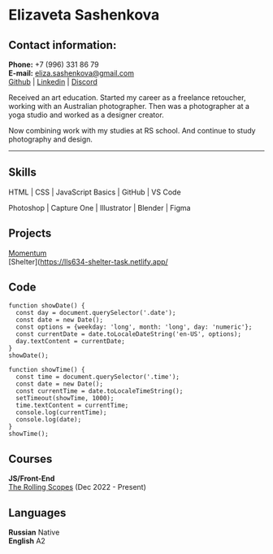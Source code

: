 # Elizaveta Sashenkova

## Contact information:
**Phone:** +7 (996) 331 86 79\
**E-mail:** eliza.sashenkova@gmail.com\
[Github](https://github.com/llS634) | [Linkedin](https://www.linkedin.com/in/elisash/) | [Discord](@LiSH#3509)

Received an art education. Started my career as a freelance retoucher, working with an Australian photographer. Then was a photographer at a yoga studio and worked as a designer creator. 

Now combining work with my studies at RS school. And continue to study photography and design.
***

## Skills
HTML | CSS | JavaScript Basics | GitHub | VS Code

Photoshop | Capture One | Illustrator | Blender | Figma

## Projects
[Momentum](https://glittering-swan-6b67b8.netlify.app/)\
[Shelter](https://lls634-shelter-task.netlify.app/

## Code
```
function showDate() {
  const day = document.querySelector('.date');
  const date = new Date();
  const options = {weekday: 'long', month: 'long', day: 'numeric'};
  const currentDate = date.toLocaleDateString('en-US', options);
  day.textContent = currentDate;
}
showDate();

function showTime() {
  const time = document.querySelector('.time');
  const date = new Date();
  const currentTime = date.toLocaleTimeString();
  setTimeout(showTime, 1000);
  time.textContent = currentTime;
  console.log(currentTime);
  console.log(date);
}
showTime();
```

## Courses
**JS/Front-End**\
[The Rolling Scopes](https://rs.school/) (Dec 2022 - Present)

## Languages
**Russian** Native\
**English** A2
